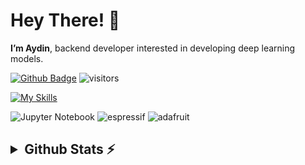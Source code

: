 <h1 align="left">Hey There! 👋</h1>

**I’m Aydin**, backend developer interested in developing deep learning models.

[![Github Badge](https://img.shields.io/badge/-Github-232323?style=flat-square&logo=Github&logoColor=white&link=https://space.bilibili.com/7708412)](https://github.com/Aydinhamedi/Aydinhamedi)
![visitors](https://visitor-badge.laobi.icu/badge?page_id=Aydinhamedi)

[![My Skills](https://skillicons.dev/icons?i=github,git,c,cpp,cs,python,javascript,html,css,md,flask,tensorflow,anaconda,opencv,arduino,raspberrypi,bash,powershell,idea,pycharm,clion,vscode,visualstudio,linux,windows,ubuntu,debian,regex,unity&theme=dark&perline=12)](https://skillicons.dev)

![Jupyter Notebook](https://img.shields.io/badge/jupyter-%23FA0F00.svg?style=for-the-badge&logo=jupyter&logoColor=white)
![espressif](https://img.shields.io/badge/espressif-E7352C?style=for-the-badge&logo=espressif&logoColor=white)
![adafruit](https://img.shields.io/badge/adafruit-000000?style=for-the-badge&logo=adafruit&logoColor=white)

<h2><details>
  <summary>Github Stats ⚡</summary>
  <img src="https://github-readme-streak-stats.herokuapp.com/?user=Aydinhamedi&theme=tokyonight" alt="⚠️Currently the strake card is down"/>
  
  ![Aydin's GitHub stats](https://github-readme-stats.vercel.app/api?username=Aydinhamedi\&theme=tokyonight&include_all_commits=false)
  
  [![Top Langs](https://github-readme-stats.vercel.app/api/top-langs/?username=Aydinhamedi&layout=donut&theme=tokyonight)](https://github.com/anuraghazra/github-readme-stats)
  
  <img src="https://github-profile-summary-cards.vercel.app/api/cards/profile-details?username=Aydinhamedi&theme=tokyonight" alt=""/>
  
  <img src="https://github-readme-activity-graph.vercel.app/graph?username=Aydinhamedi&theme=tokyo-night" alt=""/>
  
  #### My main repositories:
  
  [![Pneumonia-Detection-Ai](https://github-readme-stats.vercel.app/api/pin/?username=Aydinhamedi&repo=Pneumonia-Detection-Ai&theme=tokyonight)](https://github.com/Aydinhamedi/Pneumonia-Detection-Ai)
  [![Ai-MNIST-Advanced-model](https://github-readme-stats.vercel.app/api/pin/?username=Aydinhamedi&repo=Ai-MNIST-Advanced-model&theme=tokyonight)](https://github.com/Aydinhamedi/Ai-MNIST-Advanced-model)
  
  [![Python-CLI-toolkit](https://github-readme-stats.vercel.app/api/pin/?username=Aydinhamedi&repo=Python-CLI-toolkit&theme=tokyonight)](https://github.com/Aydinhamedi/Python-CLI-toolkit)
  
  <a href="#"><img width=100% src="https://capsule-render.vercel.app/api?type=waving&color=5f59d4&height=180&section=footer"/></a>
  
</details></h2>
